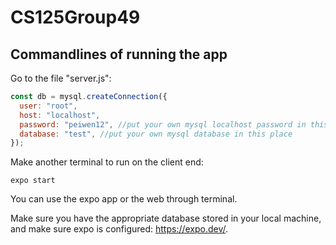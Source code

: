 # CS125Group49

## Commandlines of running the app

Go to the file "server.js":

```javascript
const db = mysql.createConnection({
  user: "root",
  host: "localhost",
  password: "peiwen12", //put your own mysql localhost password in this place
  database: "test", //put your own mysql database in this place
});
```

Make another terminal to run on the client end:

```terminal
expo start
```

You can use the expo app or the web through terminal.

Make sure you have the appropriate database stored in your local machine, and make sure expo is configured: https://expo.dev/.
